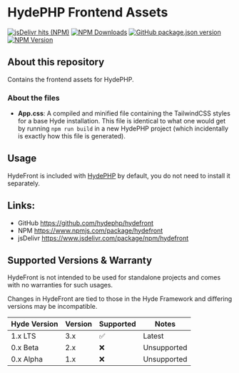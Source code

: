 # HydePHP Frontend Assets

[![jsDelivr hits (NPM)](https://data.jsdelivr.com/v1/package/npm/hydefront/badge?style=rounded)](https://www.jsdelivr.com/package/npm/hydefront)
[![NPM Downloads](https://img.shields.io/npm/dm/hydefront)](https://www.npmjs.com/package/hydefront)
[![GitHub package.json version](https://img.shields.io/github/package-json/v/hydephp/hydefront)](https://github.com/hydephp/hydefront)
[![NPM Version](https://img.shields.io/npm/v/hydefront)](https://www.npmjs.com/package/hydefront)


## About this repository

Contains the frontend assets for HydePHP.

### About the files

- **App.css**:
A compiled and minified file containing the TailwindCSS styles for a base Hyde installation. This file is identical to what one would get by running `npm run build` in a new HydePHP project (which incidentally is exactly how this file is generated).

## Usage

HydeFront is included with [HydePHP](https://github.com/hydephp/hyde) by default, you do not need to install it separately.


## Links:

- GitHub https://github.com/hydephp/hydefront
- NPM https://www.npmjs.com/package/hydefront
- jsDelivr https://www.jsdelivr.com/package/npm/hydefront


## Supported Versions & Warranty

HydeFront is not intended to be used for standalone projects and comes with no warranties for such usages.

Changes in HydeFront are tied to those in the Hyde Framework and differing versions may be incompatible.

| Hyde Version | Version | Supported          | Notes                   |
|:-------------|---------|--------------------|-------------------------|
| 1.x LTS      | 3.x     | :white_check_mark: | Latest                  |
| 0.x Beta     | 2.x     | :x:                | Unsupported             |
| 0.x Alpha    | 1.x     | :x:                | Unsupported             |
